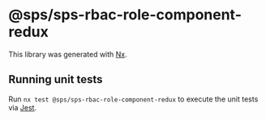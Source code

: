 # @sps/sps-rbac-role-component-redux

This library was generated with [Nx](https://nx.dev).

## Running unit tests

Run `nx test @sps/sps-rbac-role-component-redux` to execute the unit tests via [Jest](https://jestjs.io).
